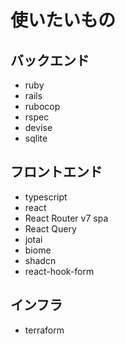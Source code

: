 # 使いたいもの

## バックエンド

- ruby
- rails
- rubocop
- rspec
- devise
- sqlite

## フロントエンド

- typescript
- react
- React Router v7 spa
- React Query
- jotai
- biome
- shadcn
- react-hook-form

## インフラ

- terraform
